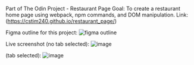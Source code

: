 Part of The Odin Project - Restaurant Page
Goal: To create a restaurant home page using webpack, npm commands, and DOM manipulation.
Link: (https://cstim240.github.io/restaurant_page/)

Figma outline for this project:
![figma outline](https://github.com/cstim240/restaurant_page/assets/75660907/1c9441ae-852c-4793-842a-81a189374658)

Live screenshot (no tab selected):
![image](https://github.com/cstim240/restaurant_page/assets/75660907/eeea8ccc-8ff8-4f2f-8a2a-409743394975)

(tab selected):
![image](https://github.com/cstim240/restaurant_page/assets/75660907/f75866e4-3e30-4a39-8bc2-6f672d601178)


